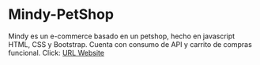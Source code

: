 # Mindy-PetShop
Mindy es un e-commerce basado en un petshop, hecho en javascript HTML, CSS y Bootstrap. Cuenta con consumo de API y carrito de compras funcional.
Click:
[URL Website](https://mindypetshop.netlify.app/)
